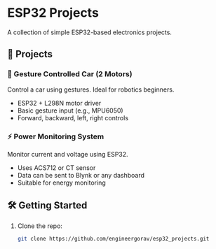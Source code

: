 # ESP32 Projects

A collection of simple ESP32-based electronics projects.

## 📁 Projects

### 🚗 Gesture Controlled Car (2 Motors)
Control a car using gestures. Ideal for robotics beginners.

- ESP32 + L298N motor driver
- Basic gesture input (e.g., MPU6050)
- Forward, backward, left, right controls

### ⚡ Power Monitoring System
Monitor current and voltage using ESP32.

- Uses ACS712 or CT sensor
- Data can be sent to Blynk or any dashboard
- Suitable for energy monitoring

## 🛠 Getting Started
1. Clone the repo:
   ```bash
   git clone https://github.com/engineergorav/esp32_projects.git
